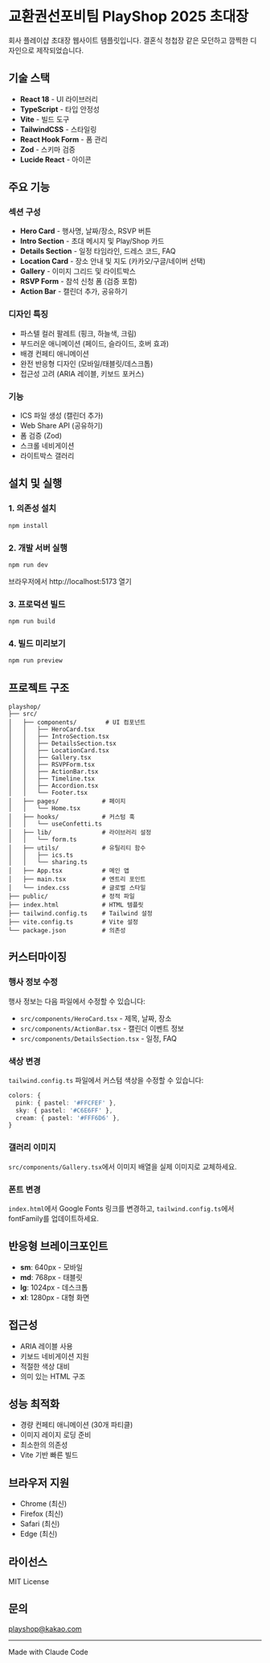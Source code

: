 # 교환권선포비팀 PlayShop 2025 초대장

회사 플레이샵 초대장 웹사이트 템플릿입니다. 결혼식 청첩장 같은 모던하고 깜찍한 디자인으로 제작되었습니다.

## 기술 스택

- **React 18** - UI 라이브러리
- **TypeScript** - 타입 안정성
- **Vite** - 빌드 도구
- **TailwindCSS** - 스타일링
- **React Hook Form** - 폼 관리
- **Zod** - 스키마 검증
- **Lucide React** - 아이콘

## 주요 기능

### 섹션 구성

- **Hero Card** - 행사명, 날짜/장소, RSVP 버튼
- **Intro Section** - 초대 메시지 및 Play/Shop 카드
- **Details Section** - 일정 타임라인, 드레스 코드, FAQ
- **Location Card** - 장소 안내 및 지도 (카카오/구글/네이버 선택)
- **Gallery** - 이미지 그리드 및 라이트박스
- **RSVP Form** - 참석 신청 폼 (검증 포함)
- **Action Bar** - 캘린더 추가, 공유하기

### 디자인 특징

- 파스텔 컬러 팔레트 (핑크, 하늘색, 크림)
- 부드러운 애니메이션 (페이드, 슬라이드, 호버 효과)
- 배경 컨페티 애니메이션
- 완전 반응형 디자인 (모바일/태블릿/데스크톱)
- 접근성 고려 (ARIA 레이블, 키보드 포커스)

### 기능

- ICS 파일 생성 (캘린더 추가)
- Web Share API (공유하기)
- 폼 검증 (Zod)
- 스크롤 네비게이션
- 라이트박스 갤러리

## 설치 및 실행

### 1. 의존성 설치

```bash
npm install
```

### 2. 개발 서버 실행

```bash
npm run dev
```

브라우저에서 http://localhost:5173 열기

### 3. 프로덕션 빌드

```bash
npm run build
```

### 4. 빌드 미리보기

```bash
npm run preview
```

## 프로젝트 구조

```
playshop/
├── src/
│   ├── components/        # UI 컴포넌트
│   │   ├── HeroCard.tsx
│   │   ├── IntroSection.tsx
│   │   ├── DetailsSection.tsx
│   │   ├── LocationCard.tsx
│   │   ├── Gallery.tsx
│   │   ├── RSVPForm.tsx
│   │   ├── ActionBar.tsx
│   │   ├── Timeline.tsx
│   │   ├── Accordion.tsx
│   │   └── Footer.tsx
│   ├── pages/            # 페이지
│   │   └── Home.tsx
│   ├── hooks/            # 커스텀 훅
│   │   └── useConfetti.ts
│   ├── lib/              # 라이브러리 설정
│   │   └── form.ts
│   ├── utils/            # 유틸리티 함수
│   │   ├── ics.ts
│   │   └── sharing.ts
│   ├── App.tsx           # 메인 앱
│   ├── main.tsx          # 엔트리 포인트
│   └── index.css         # 글로벌 스타일
├── public/               # 정적 파일
├── index.html            # HTML 템플릿
├── tailwind.config.ts    # Tailwind 설정
├── vite.config.ts        # Vite 설정
└── package.json          # 의존성

```

## 커스터마이징

### 행사 정보 수정

행사 정보는 다음 파일에서 수정할 수 있습니다:

- `src/components/HeroCard.tsx` - 제목, 날짜, 장소
- `src/components/ActionBar.tsx` - 캘린더 이벤트 정보
- `src/components/DetailsSection.tsx` - 일정, FAQ

### 색상 변경

`tailwind.config.ts` 파일에서 커스텀 색상을 수정할 수 있습니다:

```typescript
colors: {
  pink: { pastel: '#FFCFEF' },
  sky: { pastel: '#C6E6FF' },
  cream: { pastel: '#FFF6D6' },
}
```

### 갤러리 이미지

`src/components/Gallery.tsx`에서 이미지 배열을 실제 이미지로 교체하세요.

### 폰트 변경

`index.html`에서 Google Fonts 링크를 변경하고, `tailwind.config.ts`에서 fontFamily를 업데이트하세요.

## 반응형 브레이크포인트

- **sm**: 640px - 모바일
- **md**: 768px - 태블릿
- **lg**: 1024px - 데스크톱
- **xl**: 1280px - 대형 화면

## 접근성

- ARIA 레이블 사용
- 키보드 네비게이션 지원
- 적절한 색상 대비
- 의미 있는 HTML 구조

## 성능 최적화

- 경량 컨페티 애니메이션 (30개 파티클)
- 이미지 레이지 로딩 준비
- 최소한의 의존성
- Vite 기반 빠른 빌드

## 브라우저 지원

- Chrome (최신)
- Firefox (최신)
- Safari (최신)
- Edge (최신)

## 라이선스

MIT License

## 문의

playshop@kakao.com

---

Made with Claude Code

